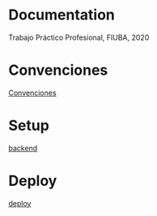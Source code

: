 # Documentation
Trabajo Práctico Profesional, FIUBA, 2020

# Convenciones
[Convenciones](conventions/conventions.md)

# Setup
[backend](setup/backend.md)

# Deploy
[deploy](deploy.md)